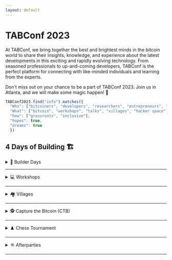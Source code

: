 ```yaml
---
layout: default
---
```


# TABConf 2023

At TABConf, we bring together the best and brightest minds in the bitcoin world to share their insights, knowledge, and experience about the latest developments in this exciting and rapidly evolving technology. From seasoned professionals to up-and-coming developers, TABConf is the perfect platform for connecting with like-minded individuals and learning from the experts.

Don't miss out on your chance to be a part of TABConf 2023. Join us in Atlanta, and we will make some magic happen! 🤘
```javascript
TABConf2023.find("info").matches({
  "Who": ["bitcoiners", "developers", "researchers", "entrepreneurs", "students"],
  "What": ["bitcoin", "workshops", "talks", "villages", "hacker space"],
  "how": ["grassroots", "inclusive"],
  "hopes": true,
  "dreams": true
  })
```


## 4 Days of Building 🏗️


<details>
<summary>🔨 Builder Days</summary>
Builder's Day is an opportunity to learn how to contribute to open-source projects in the Bitcoin. If you're interested in becoming a developer in the bitcoin industry, this day is not to be missed.
</details>

*** 

<details>
<summary>💻 Workshops</summary>
Workshops at TABConf are developer-focused and offer the chance to learn from experts in the field.
</details>

*** 

<details>
<summary>🏘️ Villages</summary>
The conference will also feature villages: the Bitdevs Socratic village, PlebDev Village, and the Shadowy Super Coders & Gamers Village.
</details>

*** 

<details>
<summary>🕵️ Capture the Bitcoin (CTB)</summary>
The TABConf CTB scavenger hunt will test your knowledge of Bitcoin as you compete to be the first to steal real Bitcoin!
</details>

*** 

<details>
<summary>♟️ Chess Tournament</summary>
The chess tournament has a 100k sats buy-in and is a single-round elimination for winners.
</details>

*** 

<details>
<summary>🪅 Afterparties</summary>
Afterparties sponsored by ZEBEDEEE in the Shadowy Super Coders & Gamers Village and are always open to all attendees. Don't miss out on the fun!
</details>

*** 
